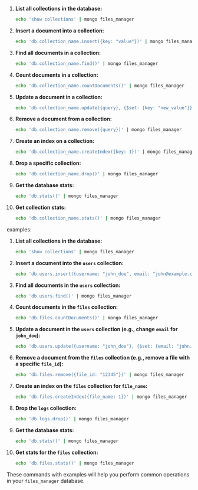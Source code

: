 1. **List all collections in the database:**

   ```bash
   echo 'show collections' | mongo files_manager
   ```

2. **Insert a document into a collection:**

   ```bash
   echo 'db.collection_name.insert({key: "value"})' | mongo files_manager
   ```

3. **Find all documents in a collection:**

   ```bash
   echo 'db.collection_name.find()' | mongo files_manager
   ```

4. **Count documents in a collection:**

   ```bash
   echo 'db.collection_name.countDocuments()' | mongo files_manager
   ```

5. **Update a document in a collection:**

   ```bash
   echo 'db.collection_name.update({query}, {$set: {key: "new_value"}})' | mongo files_manager
   ```

6. **Remove a document from a collection:**

   ```bash
   echo 'db.collection_name.remove({query})' | mongo files_manager
   ```

7. **Create an index on a collection:**

   ```bash
   echo 'db.collection_name.createIndex({key: 1})' | mongo files_manager
   ```

8. **Drop a specific collection:**

   ```bash
   echo 'db.collection_name.drop()' | mongo files_manager
   ```

9. **Get the database stats:**

   ```bash
   echo 'db.stats()' | mongo files_manager
   ```

10. **Get collection stats:**
    ```bash
    echo 'db.collection_name.stats()' | mongo files_manager
    ```

examples:

1. **List all collections in the database:**

   ```bash
   echo 'show collections' | mongo files_manager
   ```

2. **Insert a document into the `users` collection:**

   ```bash
   echo 'db.users.insert({username: "john_doe", email: "john@example.com"})' | mongo files_manager
   ```

3. **Find all documents in the `users` collection:**

   ```bash
   echo 'db.users.find()' | mongo files_manager
   ```

4. **Count documents in the `files` collection:**

   ```bash
   echo 'db.files.countDocuments()' | mongo files_manager
   ```

5. **Update a document in the `users` collection (e.g., change `email` for `john_doe`):**

   ```bash
   echo 'db.users.update({username: "john_doe"}, {$set: {email: "john.doe@example.com"}})' | mongo files_manager
   ```

6. **Remove a document from the `files` collection (e.g., remove a file with a specific `file_id`):**

   ```bash
   echo 'db.files.remove({file_id: "12345"})' | mongo files_manager
   ```

7. **Create an index on the `files` collection for `file_name`:**

   ```bash
   echo 'db.files.createIndex({file_name: 1})' | mongo files_manager
   ```

8. **Drop the `logs` collection:**

   ```bash
   echo 'db.logs.drop()' | mongo files_manager
   ```

9. **Get the database stats:**

   ```bash
   echo 'db.stats()' | mongo files_manager
   ```

10. **Get stats for the `files` collection:**
    ```bash
    echo 'db.files.stats()' | mongo files_manager
    ```

These commands with examples will help you perform common operations in your `files_manager` database.
